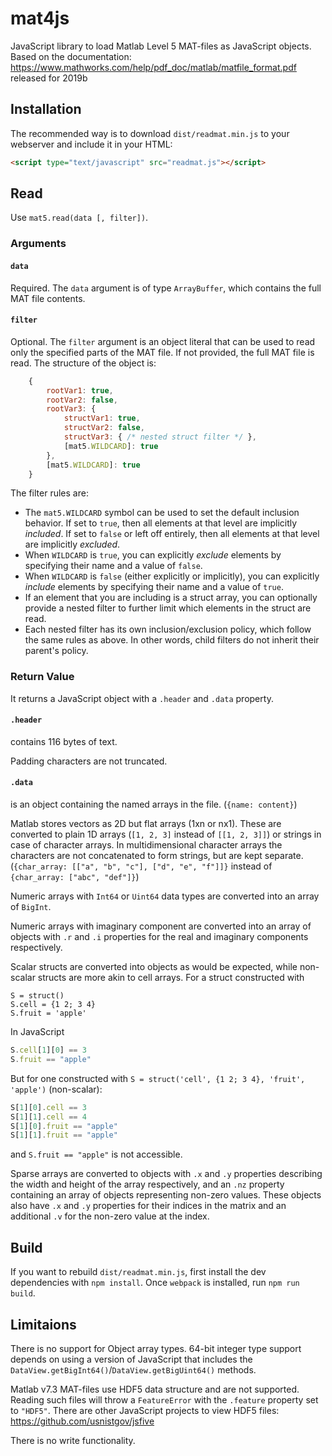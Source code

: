 # mat4js
JavaScript library to load Matlab Level 5 MAT-files as JavaScript objects.
Based on the documentation: https://www.mathworks.com/help/pdf_doc/matlab/matfile_format.pdf released for 2019b

## Installation
The recommended way is to download `dist/readmat.min.js` to your webserver and include it in your HTML:
```html
<script type="text/javascript" src="readmat.js"></script>
```

## Read
Use `mat5.read(data [, filter])`.

### Arguments

#### `data`

Required.  The `data` argument is of type `ArrayBuffer`, which contains the full MAT file contents.

#### `filter`

Optional.  The `filter` argument is an object literal that can be used to read only the specified parts of the MAT file.  If not provided, the full MAT file is read. The structure of the object is:

```javascript
    {
        rootVar1: true,
        rootVar2: false,
        rootVar3: {
            structVar1: true,
            structVar2: false,
            structVar3: { /* nested struct filter */ },
            [mat5.WILDCARD]: true
        },
        [mat5.WILDCARD]: true
    }
```

The filter rules are:
* The `mat5.WILDCARD` symbol can be used to set the default inclusion behavior. If set to `true`, then all elements at that level are implicitly *included*.  If set to `false` or left off entirely, then all elements at that level are implicitly *excluded*.
* When `WILDCARD` is `true`, you can explicitly *exclude* elements by specifying their name and a value of `false`.
* When `WILDCARD` is `false` (either explicitly or implicitly), you can explicitly *include* elements by specifying their name and a value of `true`.
* If an element that you are including is a struct array, you can optionally provide a nested filter to further limit which elements in the struct are read.
* Each nested filter has its own inclusion/exclusion policy, which follow the same rules as above.  In other words, child filters do not inherit their parent's policy.


### Return Value
It returns a JavaScript object with a `.header` and `.data` property.

#### `.header`
contains 116 bytes of text.

Padding characters are not truncated.

#### `.data`
is an object containing the named arrays in the file. (`{name: content}`)

Matlab stores vectors as 2D but flat arrays (1xn or nx1). These are converted to plain 1D arrays (`[1, 2, 3]` instead of `[[1, 2, 3]]`) or strings in case of character arrays. In multidimensional character arrays the characters are not concatenated to form strings, but are kept separate. (`{char_array: [["a", "b", "c"], ["d", "e", "f"]]}` instead of `{char_array: ["abc", "def"]}`)

Numeric arrays with `Int64` or `Uint64` data types are converted into an array of `BigInt`.

Numeric arrays with imaginary component are converted into an array of objects with `.r` and `.i` properties for the real and imaginary components respectively.

Scalar structs are converted into objects as would be expected, while non-scalar structs are more akin to cell arrays. For a struct constructed with
```
S = struct()
S.cell = {1 2; 3 4}
S.fruit = 'apple'
```
In JavaScript
```js
S.cell[1][0] == 3
S.fruit == "apple"
```
But for one constructed with `S = struct('cell', {1 2; 3 4}, 'fruit', 'apple')` (non-scalar):
```js
S[1][0].cell == 3
S[1][1].cell == 4
S[1][0].fruit == "apple"
S[1][1].fruit == "apple"
```
and `S.fruit == "apple"` is not accessible.


Sparse arrays are converted to objects with `.x` and `.y` properties describing the width and height of the array respectively, and an `.nz` property containing an array of objects representing non-zero values. These objects also have `.x` and `.y` properties for their indices in the matrix and an additional `.v` for the non-zero value at the index.

## Build
If you want to rebuild `dist/readmat.min.js`, first install the dev dependencies with `npm install`.  Once `webpack` is installed, run `npm run build`.

## Limitaions
There is no support for Object array types.  64-bit integer type support depends on using a version of JavaScript that includes the `DataView.getBigInt64()`/`DataView.getBigUint64()` methods.

Matlab v7.3 MAT-files use HDF5 data structure and are not supported. Reading such files will throw a `FeatureError` with the `.feature` property set to `"HDF5"`. There are other JavaScript projects to view HDF5 files: https://github.com/usnistgov/jsfive

There is no write functionality.
